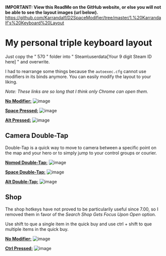 **IMPORTANT: View this ReadMe on the GitHub website, or else you will not be able to see the layout images (url below).**
https://github.com/Karrandalf/D2SpaceModifier/tree/master/1.%20Karrandalf's%20Keyboard%20Layout


# My personal triple keyboard layout

Just copy the " 570 " folder into " Steam\userdata\[Your 9 digit Steam ID here] " and overwrite.

I had to rearrange some things because the `autoexec.cfg` cannot use modifiers in its binds anymore. You can easily modify the layout to your liking.

*Note: These links are so long that I think only Chrome can open them.*

**[No Modifier:](http://www.keyboard-layout-editor.com/##@_backcolor=%23222222&name=D2%20Nomod&author=Karrandalf%3B&@_x:20.25&t=%23FFFFFF&a:5&fa@:1%3B&d:true%3B&=%3Ci%20class%2F='fa%20fa-circle'%3E%3C%2F%2Fi%3E%0ANormal%20LClick%0A%0A%0AMouse1&_d:true%3B&=%3Ci%20class%2F='fa%20fa-circle'%3E%3C%2F%2Fi%3E%0ANormal%20RClick%0A%0A%0AMouse2&_x:0.5&d:true%3B&=%3Ci%20class%2F='fa%20fa-circle'%3E%3C%2F%2Fi%3E%0A%0A%0A%0AMWDn%3B&@_y:-0.5&c=%23E6ABA6&t=%23000000&a:6&f:3%3B&=Cancel%20Select%0A%0A%0A%0AEsc&_x:1&c=%23cccccc&f:3%3B&=Top%20Rune%2F%2F%20Rosh%0A%0A%0A%0AF1&_f:3%3B&=Bottom%20Rune%0A%0A%0A%0AF2&_c=%233659DD&t=%23FFFFFF&f:3%3B&=Courier%20Deliver%20Items%0A%0A%0A%0AF3&_f:3%3B&=Quick%20Buy%0A%0A%0A%0AF4&_x:0.5&c=%23CCCCCC&t=%23000000&f:3%3B&=Camera%20Follow%0A%0A%0A%0AF5&_c=%235E5645&t=%23FFFFFF&a:7&f:3%3B&=Toggle%20HUD%0A%0A%0A%0AF6&_a:6&f:3%3B&=Toggle%20Lock%20Cursor%0A%0A%0A%0AF7&_f:3%3B&=Toggle%20Game%20Menu%0A%0A%0A%0AF8&_x:0.5&f:3%3B&=Pause%20Game%0A%0A%0A%0AF9&_f:3%3B&=Toggle%20Combat%20Log%0A%0A%0A%0AF10&_f:3%3B&=Toggle%20Dev%20Mode%0A%0A%0A%0AF11&_f:3%3B&=Take%20Screen%20Shot%0A%0A%0A%0AF12&_x:1.5&c=%232A2A2A&a:7%3B&=%0A%0A%0A%0APrtScr&_f:2%3B&=%0A%0A%0A%0AS.Lock&=%0A%0A%0A%0APause%3B&@_y:-0.5&x:19.75&c=%23cccccc&a:5&f:3&fa@:1%3B&d:true%3B&=%3Ci%20class%2F='fa%20fa-circle'%3E%3C%2F%2Fi%3E%0ACamera%20Grip%0A%0A%0AMouse3&_a:4&fa@:1&:0&:0&:0&:0&:0&:0&:0&:1%3B&d:true%3B&=%0AQuick%20Item%201%0A%0A%0AMouse4%0A%0A%0A%0A%3Ci%20class%2F='fa%20fa-circle'%3E%3C%2F%2Fi%3E&_d:true%3B&=%0AUnified%20Modifier%0A%0A%0AMouse5%0A%0A%0A%0A%3Ci%20class%2F='fa%20fa-circle'%3E%3C%2F%2Fi%3E&_a:5&d:true%3B&=%3Ci%20class%2F='fa%20fa-circle'%3E%3C%2F%2Fi%3E%0A%0A%0A%0AMWUp%3B&@_c=%233659DD&a:2&f:3%3B&=Select%20Courier%0A%0A%0A%0A~%0A%60&_c=%23E6ABA6&t=%23000000&f:3%3B&=Select%20Hero%0A%0A%0A%0A!%0A1&_f:3%3B&=Control%20Group%201%0A%0A%0A%0A%2F@%0A2&_a:0&f:3%3B&=Control%20Group%202%0A%0A%0A%0A%23%0A3&_a:2&f:3%3B&=Control%20Group%203%0A%0A%0A%0A$%0A4&_f:3%3B&=Control%20Group%204%0A%0A%0A%0A%25%0A5&_f:3%3B&=Control%20Group%205%0A%0A%0A%0A%5E%0A6&_f:3%3B&=Control%20Group%206%0A%0A%0A%0A%2F&%0A7&_f:3%3B&=Control%20Group%207%0A%0A%0A%0A*%0A8&_f:3%3B&=Control%20Group%208%0A%0A%0A%0A(%0A9&_f:3%3B&=Control%20Group%209%0A%0A%0A%0A)%0A0&_c=%235E5645&t=%23FFFFFF&f:2%3B&=Select%20Summon%20Off%0A%0A%0A%0A%2F_%0A-&=Select%20Summon%20On%0A%0A%0A%0A+%0A%2F=&_c=%232A2A2A&a:7&f:3&w:2%3B&=%0A%0A%0A%0ABackspace&_x:1.5%3B&=%0A%0A%0A%0AInsert&=%0A%0A%0A%0AHome&=%0A%0A%0A%0APgUp&_x:0.25%3B&=%0A%0A%0A%0AN.Lock&=%0A%0A%0A%0A%2F%2F&=%0A%0A%0A%0A*&=%0A%0A%0A%0A-%3B&@_c=%23E6ABA6&t=%23000000&a:6&w:1.5%3B&=Cycle%20Next%20Control%20Group%0A%0A%0A%0ATab&_c=%2385CD6B%3B&=Quick%20Ability%201%0A%0A%0A%0AQ&=Quick%20Ability%202%0A%0A%0A%0AW&=Quick%20Ability%203%0A%0A%0A%0AE&=Quick%20Ulti%0A%0A%0A%0AR&=Quick%20Sub%20Ab.%201%0A%0A%0A%0AT&_c=%233659DD&t=%23FFFFFF%3B&=Ability%20Learn%20Mode%0A%0A%0A%0AY&_c=%23F39E34&t=%23000000%3B&=%22Out%20of%20Mana%22%0A%0A%0A%0AU&=%22Relax%22%0A%0A%0A%0AI&=%22Don't%20Give%20Up%22%0A%0A%0A%0AO&_c=%23CCCCCC%3B&=Inspect%20Hero%0A%0A%0A%0AP&_c=%23F1F14A&a:2%3B&=Action%20Item%0A%0A%0A%0A%7B%0A%5D&=Taunt%20Item%0A%0A%0A%0A%7D%0A%5D&_c=%235E5645&t=%23FFFFFF&a:3&w:1.5%3B&=Console%0A%0A%0A%0A%7C%0A%5C&_x:1.5&c=%232A2A2A&a:7%3B&=%0A%0A%0A%0ADelete&=%0A%0A%0A%0AEnd&=%0A%0A%0A%0APgDn&_x:0.25&a:3%3B&=%0A%0A%0A%0A7%0AHome&_c=%23CCCCCC&t=%23000000&a:2%3B&=Camera%20Up%0A%0A%0A%0A8%0A%E2%86%91&_c=%232A2A2A&t=%23FFFFFF&a:3%3B&=%0A%0A%0A%0A9%0APgUp&_a:7&h:2%3B&=%0A%0A%0A%0A+%3B&@_c=%23F39E34&t=%23000000&a:6&w:1.75%3B&=Voice%20Chat%20Push-to-Talk%0A%0A%0A%0ACaps%20Lock&_c=%23F66659%3B&=Attack%0A%0A%0A%0AA&=Stop%0A%0A%0A%0AS&_c=%234BA9FB%3B&=Quick%20Item%202%0A%0A%0A%0AD&=Quick%20Item%203%0A%0A%0A%0AF&_c=%2385CD6B%3B&=Quick%20Sub%20Ab.%202%0A%0A%0A%0AG&_c=%233659DD&t=%23FFFFFF%3B&=Learn%20Stats%0A%0A%0A%0AH&_c=%23F39E34&t=%23000000%3B&=%22All%20Miss%22%0A%0A%0A%0AJ&=%22I'm%20Back%22%0A%0A%0A%0AK&=%22Group%20Up%22%0A%0A%0A%0AL&_c=%235E5645&t=%23FFFFFF&a:2%3B&=Health%20Barsplit%20325%0A%0A%0A%0A%2F:%0A%2F%3B&=Health%20Barsplit%20250%0A%0A%0A%0A%22%0A'&_c=%23F39E34&t=%23000000&a:7&w:2.25%3B&=Say%20Team%0A%0A%0A%0AEnter&_x:4.75&c=%23CCCCCC&a:2%3B&=Camera%20Left%0A%0A%0A%0A4%0A%E2%86%90&_c=%232A2A2A&t=%23FFFFFF&a:7%3B&=%0A%0A%0A%0A5&_c=%23CCCCCC&t=%23000000&a:2%3B&=Camera%20Right%0A%0A%0A%0A6%0A%E2%86%92%3B&@_c=%23701BBA&t=%23FFFFFF&a:4&w:2.25%3B&=Queue%0AModifier%0A%0A%0AShift%0A%0ACommand&_c=%23F66659&t=%23000000&a:6%3B&=Move%2F%2F%20Follow%0A%0A%0A%0AZ&_c=%234BA9FB%3B&=Quick%20Item%204%0A%0A%0A%0AX&=Quick%20Item%205%0A%0A%0A%0AC&=Quick%20Item%206%0A%0A%0A%0AV&_c=%233659DD&t=%23FFFFFF%3B&=Toggle%20Shop%0A%0A%0A%0AB&_c=%23F39E34&t=%23000000%3B&=%22Enemy%20Return%22%0A%0A%0A%0AN&=%22Farm%22%0A%0A%0A%0AM&_a:2%3B&=%22Stack%22%0A%0A%0A%0A%3C%0A,&_c=%235E5645&t=%23FFFFFF%3B&=Health%20Barsplit%20400%0A%0A%0A%0A%3E%0A.&=Health%20Barsplit%20550%0A%0A%0A%0A%3F%0A%2F%2F&_c=%23F39E34&t=%23000000&a:5&w:2.75%3B&=Say%20Team%20to%0AChat%20Modifier%0A%0A%0AShift%0A%0ASay%20Global&_x:2.5&c=%23CCCCCC&a:6%3B&=Camera%20Up%0A%0A%0A%0A%E2%86%91&_x:1.25&c=%232A2A2A&t=%23FFFFFF&a:3%3B&=%0A%0A%0A%0A1%0AEnd&_c=%23CCCCCC&t=%23000000&a:2%3B&=Camera%20Down%0A%0A%0A%0A2%0A%E2%86%93&_c=%232A2A2A&t=%23FFFFFF&a:3%3B&=%0A%0A%0A%0A3%0APgDn&_c=%23F39E34&t=%23000000&h:2%3B&=Say%20Team%0A%0A%0A%0A%0AEnter%3B&@_c=%23701BBA&t=%23FFFFFF&a:6&w:1.25%3B&=Unified%20Command%20Modifier%0A%0A%0A%0ACtrl&_c=%232A2A2A&a:7&w:1.25%3B&=%0A%0A%0A%0AWin&_c=%23701BBA&w:1.25%3B&=Alt%20Modifier%0A%0A%0A%0AAlt&_w:6.25%3B&=Windows%20Modifier%0A%0A%0A%0ASpace&_c=%232A2A2A&w:1.25%3B&=%0A%0A%0A%0AAlt&_w:1.25%3B&=%0A%0A%0A%0AWin&_w:1.25%3B&=%0A%0A%0A%0AMenu&_w:1.25%3B&=%0A%0A%0A%0ACtrl&_x:1.5&c=%23CCCCCC&t=%23000000&a:6%3B&=Camera%20Left%0A%0A%0A%0A%E2%86%90&=Camera%20Down%0A%0A%0A%0A%E2%86%93&=Camera%20Right%0A%0A%0A%0A%E2%86%92&_x:0.25&c=%232A2A2A&t=%23FFFFFF&a:3&w:2%3B&=%0A%0A%0A%0A0%0AIns&=%0A%0A%0A%0A.%0ADel)**
![image](https://cloud.githubusercontent.com/assets/19603023/26522224/176110bc-42c1-11e7-9693-f58e1962f02d.png)

**[Space Pressed:](http://www.keyboard-layout-editor.com/##@_backcolor=%23222222&name=D2%20Space&author=Karrandalf%3B&@_x:20.25&t=%23FFFFFF&a:5&fa@:1%3B&d:true%3B&=%3Ci%20class%2F='fa%20fa-circle'%3E%3C%2F%2Fi%3E%0A%0A%0A%0AMouse1&_d:true%3B&=%3Ci%20class%2F='fa%20fa-circle'%3E%3C%2F%2Fi%3E%0ADirectional%20Move%0A%0A%0AMouse2&_x:0.5&d:true%3B&=%3Ci%20class%2F='fa%20fa-circle'%3E%3C%2F%2Fi%3E%0A%0A%0A%0AMWDn%3B&@_y:-0.5&c=%232A2A2A&a:7%3B&=%0A%0A%0A%0AEsc&_x:1&c=%23F1F14A&t=%23000000&a:6&f:3%3B&=Use%20Glyph%0A%0A%0A%0AF1&_f:3%3B&=Use%20Radar%0A%0A%0A%0AF2&_c=%233659DD&t=%23FFFFFF&f:3%3B&=Courier%20Speed%20Burst%0A%0A%0A%0AF3&_c=%232A2A2A&a:7&f:2%3B&=%0A%0A%0A%0AF4&_x:0.5%3B&=%0A%0A%0A%0AF5&_f:3%3B&=%0A%0A%0A%0AF6&=%0A%0A%0A%0AF7&=%0A%0A%0A%0AF8&_x:0.5%3B&=%0A%0A%0A%0AF9&=%0A%0A%0A%0AF10&=%0A%0A%0A%0AF11&=%0A%0A%0A%0AF12&_x:1.5%3B&=%0A%0A%0A%0APrtScr&_f:2%3B&=%0A%0A%0A%0AS.Lock&=%0A%0A%0A%0APause%3B&@_y:-0.5&x:19.75&c=%23cccccc&a:5&f:3&fa@:1%3B&d:true%3B&=%3Ci%20class%2F='fa%20fa-circle'%3E%3C%2F%2Fi%3E%0A%0A%0A%0AMouse3&_a:4&fa@:1&:0&:0&:0&:0&:0&:0&:0&:1%3B&d:true%3B&=%0ANorm-%20Item%201%0A%0A%0AMouse4%0A%0A%0A%0A%3Ci%20class%2F='fa%20fa-circle'%3E%3C%2F%2Fi%3E&_a:5&d:true%3B&=%3Ci%20class%2F='fa%20fa-circle'%3E%3C%2F%2Fi%3E%0A%0A%0A%0AMouse5&_d:true%3B&=%3Ci%20class%2F='fa%20fa-circle'%3E%3C%2F%2Fi%3E%0A%0A%0A%0AMWUp%3B&@_c=%232A2A2A&a:3%3B&=%0A%0A%0A%0A~%0A%60&_c=%23E6ABA6&t=%23000000&a:2&f:3%3B&=Select%20All%20Units%0A%0A%0A%0A!%0A1&_f:3%3B&=Select%20Other%20Units%0A%0A%0A%0A%2F@%0A2&_c=%23cccccc&f:3%3B&=Top%20Lane%0A%0A%0A%0A%23%0A3&_f:3%3B&=Mid%20Lane%0A%0A%0A%0A$%0A4&_f:3%3B&=Bot%20Lane%0A%0A%0A%0A%25%0A5&_c=%232A2A2A&t=%23FFFFFF&a:3&f:2%3B&=%0A%0A%0A%0A%5E%0A6&=%0A%0A%0A%0A%2F&%0A7&_f:3%3B&=%0A%0A%0A%0A*%0A8&=%0A%0A%0A%0A(%0A9&=%0A%0A%0A%0A)%0A0&=%0A%0A%0A%0A%2F_%0A-&_f:2%3B&=%0A%0A%0A%0A+%0A%2F=&_a:7&f:3&w:2%3B&=%0A%0A%0A%0ABackspace&_x:1.5%3B&=%0A%0A%0A%0AInsert&=%0A%0A%0A%0AHome&=%0A%0A%0A%0APgUp&_x:0.25%3B&=%0A%0A%0A%0AN.Lock&=%0A%0A%0A%0A%2F%2F&=%0A%0A%0A%0A*&=%0A%0A%0A%0A-%3B&@_c=%23E6ABA6&t=%23000000&a:6&w:1.5%3B&=Cycle%20Prev.%20Control%20Groups%0A%0A%0A%0ATab&_c=%2385CD6B%3B&=Normal%20Ability%201%0A%0A%0A%0AQ&=Normal%20Ability%202%0A%0A%0A%0AW&=Normal%20Ability%203%0A%0A%0A%0AE&=Normal%20Ultimate%0A%0A%0A%0AR&=Normal%20Sub%20Ab.%20%201%0A%0A%0A%0AT&_c=%233659DD&t=%23FFFFFF%3B&=Take%20From%20Stash%0A%0A%0A%0AY&_c=%23F39E34&t=%23000000%3B&=%22Care%22%0A%0A%0A%0AU&=%22Back%22%0A%0A%0A%0AI&=%22Push%22%0A%0A%0A%0AO&_c=%232A2A2A&t=%23FFFFFF&a:7%3B&=%0A%0A%0A%0AP&_a:3%3B&=%0A%0A%0A%0A%7B%0A%5B&=%0A%0A%0A%0A%7D%0A%5D&_w:1.5%3B&=%0A%0A%0A%0A%7C%0A%5C&_x:1.5&a:7%3B&=%0A%0A%0A%0ADelete&=%0A%0A%0A%0AEnd&=%0A%0A%0A%0APgDn&_x:0.25&a:3%3B&=%0A%0A%0A%0A7%0AHome&=%0A%0A%0A%0A8%0A%E2%86%91&=%0A%0A%0A%0A9%0APgUp&_a:7&h:2%3B&=%0A%0A%0A%0A+%3B&@_c=%23F39E34&t=%23000000&a:6&w:1.75%3B&=Use%20Chatwheel%0A%0A%0A%0ACaps%20Lock&_c=%23F66659%3B&=Patrol%0A%0A%0A%0AA&=Hold%0A%0A%0A%0AS&_c=%234BA9FB%3B&=Normal%20Item%202%0A%0A%0A%0AD&=Normal%20Item%203%0A%0A%0A%0AF&_c=%2385CD6B%3B&=Normal%20Sub%20Ab.%202%0A%0A%0A%0AG&_c=%235E5645&t=%23FFFFFF%3B&=Show%20Score%20Board%0A%0A%0A%0AH&_c=%23F39E34&t=%23000000%3B&=%22Miss%20Top%22%0A%0A%0A%0AJ&=%22Miss%20Middle%22%0A%0A%0A%0AK&=%22Miss%20Bot%22%0A%0A%0A%0AL&_c=%232A2A2A&t=%23FFFFFF&a:3%3B&=%0A%0A%0A%0A%2F:%0A%2F%3B&=%0A%0A%0A%0A%22%0A'&_a:7&w:2.25%3B&=%0A%0A%0A%0AEnter&_x:4.75&a:3%3B&=%0A%0A%0A%0A4%0A%E2%86%90&_a:7%3B&=%0A%0A%0A%0A5&_a:3%3B&=%0A%0A%0A%0A6%0A%E2%86%92%3B&@_a:7&w:2.25%3B&=%0A%0A%0A%0AShift&_c=%23cccccc&t=%23000000&a:6%3B&=Jump%20Recent%20Ping%0A%0A%0A%0AZ&_c=%234BA9FB%3B&=Normal%20Item%204%0A%0A%0A%0AX&=Normal%20Item%205%0A%0A%0A%0AC&=Normal%20Item%206%0A%0A%0A%0AV&_c=%233659DD&t=%23FFFFFF%3B&=Buy%20Sticky%20(TP)%0A%0A%0A%0AB&_c=%23F39E34&t=%23000000%3B&=%22Help%22%0A%0A%0A%0AN&=%22Wards%22%0A%0A%0A%0AM&_a:2%3B&=%22Well-Played%22%0A%0A%0A%0A%3C%0A,&_c=%232A2A2A&t=%23FFFFFF&a:3%3B&=%0A%0A%0A%0A%3E%0A.&=%0A%0A%0A%0A%3F%0A%2F%2F&_a:7&w:2.75%3B&=%0A%0A%0A%0AShift&_x:2.5%3B&=%0A%0A%0A%0A%E2%86%91&_x:1.25&a:3%3B&=%0A%0A%0A%0A1%0AEnd&=%0A%0A%0A%0A2%0A%E2%86%93&=%0A%0A%0A%0A3%0APgDn&_h:2%3B&=%0A%0A%0A%0A%0AEnter%3B&@_a:7&w:1.25%3B&=%0A%0A%0A%0ACtrl&_w:1.25%3B&=%0A%0A%0A%0AWin&_w:1.25%3B&=%0A%0A%0A%0AAlt&_c=%23701BBA&w:6.25%3B&=Space%20Pressed%0A%0A%0A%0ASpace&_c=%232A2A2A&w:1.25%3B&=%0A%0A%0A%0AAlt&_w:1.25%3B&=%0A%0A%0A%0AWin&_w:1.25%3B&=%0A%0A%0A%0AMenu&_w:1.25%3B&=%0A%0A%0A%0ACtrl&_x:1.5%3B&=%0A%0A%0A%0A%E2%86%90&=%0A%0A%0A%0A%E2%86%93&=%0A%0A%0A%0A%E2%86%92&_x:0.25&a:3&w:2%3B&=%0A%0A%0A%0A0%0AIns&=%0A%0A%0A%0A.%0ADel)**
![image](https://cloud.githubusercontent.com/assets/19603023/26514204/034dc7c2-4236-11e7-9ff2-02db2002a879.png)

**[Alt Pressed:](http://www.keyboard-layout-editor.com/##@_backcolor=%23222222&name=D2%20Alt&author=Karrandalf%3B&@_x:20.25&t=%23FFFFFF&a:5&fa@:1%3B&d:true%3B&=%3Ci%20class%2F='fa%20fa-circle'%3E%3C%2F%2Fi%3E%0A%0A%0A%0AMouse1%0A%0APing&_d:true%3B&=%3Ci%20class%2F='fa%20fa-circle'%3E%3C%2F%2Fi%3E%0ADirectional%20Move%0A%0A%0AMouse2&_x:0.5&d:true%3B&=%3Ci%20class%2F='fa%20fa-circle'%3E%3C%2F%2Fi%3E%0AZoom%20Out%0A%0A%0AMWDn%3B&@_y:-0.5&c=%232A2A2A&a:7%3B&=%0A%0A%0A%0AEsc&_x:1&c=%23cccccc&t=%23000000&a:6&f:2%3B&=Radiant%20Fountain%0A%0A%0A%0AF1&=Dire%20Fountain%0A%0A%0A%0AF2&_c=%232A2A2A&t=%23FFFFFF&a:7&f:3%3B&=%0A%0A%0A%0AF3&_f:2%3B&=%0A%0A%0A%0AF4&_x:0.5%3B&=%0A%0A%0A%0AF5&_f:3%3B&=%0A%0A%0A%0AF6&=%0A%0A%0A%0AF7&=%0A%0A%0A%0AF8&_x:0.5%3B&=%0A%0A%0A%0AF9&=%0A%0A%0A%0AF10&=%0A%0A%0A%0AF11&=%0A%0A%0A%0AF12&_x:1.5%3B&=%0A%0A%0A%0APrtScr&_f:2%3B&=%0A%0A%0A%0AS.Lock&=%0A%0A%0A%0APause%3B&@_y:-0.5&x:19.75&c=%23cccccc&a:5&f:3&fa@:1%3B&d:true%3B&=%3Ci%20class%2F='fa%20fa-circle'%3E%3C%2F%2Fi%3E%0A%0A%0A%0AMouse3&_a:4&fa@:1&:0&:0&:0&:0&:0&:0&:0&:1%3B&d:true%3B&=%0ASelf%20Item%201%0A%0A%0AMouse4%0A%0A%0A%0A%3Ci%20class%2F='fa%20fa-circle'%3E%3C%2F%2Fi%3E&_a:5&d:true%3B&=%3Ci%20class%2F='fa%20fa-circle'%3E%3C%2F%2Fi%3E%0A%0A%0A%0AMouse5&_d:true%3B&=%3Ci%20class%2F='fa%20fa-circle'%3E%3C%2F%2Fi%3E%0AZoom%20In%0A%0A%0AMWUp%3B&@_c=%232A2A2A&a:3%3B&=%0A%0A%0A%0A~%0A%60&_c=%23cccccc&t=%23000000&a:2&f:3%3B&=Radiant%20Secret%20Shop%0A%0A%0A%0A!%0A1&_f:3%3B&=Radiant%20Jungle%20Shrine%0A%0A%0A%0A%2F@%0A2&_f:3%3B&=Dire%20Secret%20Shop%0A%0A%0A%0A%23%0A3&_f:3%3B&=Dire%20Jungle%20Shrine%0A%0A%0A%0A$%0A4&_c=%232A2A2A&t=%23FFFFFF&a:3%3B&=%0A%0A%0A%0A%25%0A5&=%0A%0A%0A%0A%5E%0A6&=%0A%0A%0A%0A%2F&%0A7&=%0A%0A%0A%0A*%0A8&=%0A%0A%0A%0A(%0A9&=%0A%0A%0A%0A)%0A0&=%0A%0A%0A%0A%2F_%0A-&_f:2%3B&=%0A%0A%0A%0A+%0A%2F=&_a:7&f:3&w:2%3B&=%0A%0A%0A%0ABackspace&_x:1.5%3B&=%0A%0A%0A%0AInsert&=%0A%0A%0A%0AHome&=%0A%0A%0A%0APgUp&_x:0.25%3B&=%0A%0A%0A%0AN.Lock&=%0A%0A%0A%0A%2F%2F&=%0A%0A%0A%0A*&=%0A%0A%0A%0A-%3B&@_w:1.5%3B&=%0A%0A%0A%0ATab&_c=%2385CD6B&t=%23000000&a:6%3B&=Self-Cast%20Ab.%20%201%0A%0A%0A%0AQ&=Self-Cast%20Ab.%20%202%0A%0A%0A%0AW&=Self-Cast%20Ab.%20%203%0A%0A%0A%0AE&=Self-Cast%20Ultimate%0A%0A%0A%0AR&=Self-Sub%20Ab.%201%0A%0A%0A%0AT&_c=%232A2A2A&t=%23FFFFFF&a:7%3B&=%0A%0A%0A%0AY&=%0A%0A%0A%0AU&=%0A%0A%0A%0AI&=%0A%0A%0A%0AO&=%0A%0A%0A%0AP&_a:3%3B&=%0A%0A%0A%0A%7B%0A%5B&=%0A%0A%0A%0A%7D%0A%5D&_w:1.5%3B&=%0A%0A%0A%0A%7C%0A%5C&_x:1.5&a:7%3B&=%0A%0A%0A%0ADelete&=%0A%0A%0A%0AEnd&=%0A%0A%0A%0APgDn&_x:0.25&a:3%3B&=%0A%0A%0A%0A7%0AHome&=%0A%0A%0A%0A8%0A%E2%86%91&=%0A%0A%0A%0A9%0APgUp&_a:7&h:2%3B&=%0A%0A%0A%0A+%3B&@_w:1.75%3B&=%0A%0A%0A%0ACaps%20Lock&_c=%2385CD6B&t=%23000000&a:6%3B&=Toggle%20Orb%20Effects%0A%0A%0A%0AA&_c=%235E5645&t=%23FFFFFF%3B&=Toggle%20Auto-Attack%0A%0A%0A%0AS&_c=%234BA9FB&t=%23000000%3B&=Self-Cast%20Item%202%0A%0A%0A%0AD&=Self-Cast%20Item%203%0A%0A%0A%0AF&_c=%2385CD6B%3B&=Self-Sub%20Ab.%202%0A%0A%0A%0AG&_c=%232A2A2A&t=%23FFFFFF&a:7%3B&=%0A%0A%0A%0AH&=%0A%0A%0A%0AJ&=%0A%0A%0A%0AK&=%0A%0A%0A%0AL&_a:3%3B&=%0A%0A%0A%0A%2F:%0A%2F%3B&=%0A%0A%0A%0A%22%0A'&_a:7&w:2.25%3B&=%0A%0A%0A%0AEnter&_x:4.75&a:3%3B&=%0A%0A%0A%0A4%0A%E2%86%90&_a:7%3B&=%0A%0A%0A%0A5&_a:3%3B&=%0A%0A%0A%0A6%0A%E2%86%92%3B&@_a:7&w:2.25%3B&=%0A%0A%0A%0AShift&=%0A%0A%0A%0AZ&_c=%234BA9FB&t=%23000000&a:6%3B&=Self-Cast%20Item%204%0A%0A%0A%0AX&=Self-Cast%20Item%205%0A%0A%0A%0AC&=Self-Cast%20Item%206%0A%0A%0A%0AV&_c=%232A2A2A&t=%23FFFFFF&a:7%3B&=%0A%0A%0A%0AB&=%0A%0A%0A%0AN&=%0A%0A%0A%0AM&_a:3%3B&=%0A%0A%0A%0A%3C%0A,&=%0A%0A%0A%0A%3E%0A.&=%0A%0A%0A%0A%3F%0A%2F%2F&_a:7&w:2.75%3B&=%0A%0A%0A%0AShift&_x:2.5%3B&=%0A%0A%0A%0A%E2%86%91&_x:1.25&a:3%3B&=%0A%0A%0A%0A1%0AEnd&=%0A%0A%0A%0A2%0A%E2%86%93&=%0A%0A%0A%0A3%0APgDn&_h:2%3B&=%0A%0A%0A%0A%0AEnter%3B&@_a:7&w:1.25%3B&=%0A%0A%0A%0ACtrl&_w:1.25%3B&=%0A%0A%0A%0AWin&_c=%23701BBA&w:1.25%3B&=LAlt%20Pressed%0A%0A%0A%0AAlt&_c=%232A2A2A&w:6.25%3B&=%0A%0A%0A%0ASpace&_w:1.25%3B&=%0A%0A%0A%0AAlt&_w:1.25%3B&=%0A%0A%0A%0AWin&_w:1.25%3B&=%0A%0A%0A%0AMenu&_w:1.25%3B&=%0A%0A%0A%0ACtrl&_x:1.5%3B&=%0A%0A%0A%0A%E2%86%90&=%0A%0A%0A%0A%E2%86%93&=%0A%0A%0A%0A%E2%86%92&_x:0.25&a:3&w:2%3B&=%0A%0A%0A%0A0%0AIns&=%0A%0A%0A%0A.%0ADel)**
![image](https://cloud.githubusercontent.com/assets/19603023/26523768/f1e0dd86-42e3-11e7-82a2-cf698e54ddaf.png)

## Camera Double-Tap

Double-Tap is a quick way to move to camera between a specific point on the map and your hero or to simply jump to your control groups or courier.

**[Nomod Double-Tap:](http://www.keyboard-layout-editor.com/##@_backcolor=%23222222&name=D2%20Nomod%20Double-Tap&author=Karrandalf%3B&@_x:20.25&t=%23FFFFFF&a:5&fa@:1%3B&d:true%3B&=%3Ci%20class%2F='fa%20fa-circle'%3E%3C%2F%2Fi%3E%0A%0A%0A%0AMouse1&_d:true%3B&=%3Ci%20class%2F='fa%20fa-circle'%3E%3C%2F%2Fi%3E%0A%0A%0A%0AMouse2&_x:0.5&d:true%3B&=%3Ci%20class%2F='fa%20fa-circle'%3E%3C%2F%2Fi%3E%0A%0A%0A%0AMWDn%3B&@_y:-0.5&c=%232A2A2A&a:7%3B&=%0A%0A%0A%0AEsc&_x:1&c=%23cccccc&t=%23000000&a:6&f:3%3B&=Jump%20to%20Hero%0A%0A%0A%0AF1&_f:3%3B&=Jump%20to%20Hero%0A%0A%0A%0AF2&_c=%232A2A2A&t=%23FFFFFF&a:7%3B&=%0A%0A%0A%0AF3&=%0A%0A%0A%0AF4&_x:0.5&t=%23000000%3B&=%0A%0A%0A%0AF5&_t=%23FFFFFF%3B&=%0A%0A%0A%0AF6&=%0A%0A%0A%0AF7&=%0A%0A%0A%0AF8&_x:0.5%3B&=%0A%0A%0A%0AF9&=%0A%0A%0A%0AF10&=%0A%0A%0A%0AF11&=%0A%0A%0A%0AF12&_x:1.5%3B&=%0A%0A%0A%0APrtScr&_f:2%3B&=%0A%0A%0A%0AS.Lock&=%0A%0A%0A%0APause%3B&@_y:-0.5&x:19.75&c=%23cccccc&a:5&f:3&fa@:1%3B&d:true%3B&=%3Ci%20class%2F='fa%20fa-circle'%3E%3C%2F%2Fi%3E%0A%0A%0A%0AMouse3&_d:true%3B&=%3Ci%20class%2F='fa%20fa-circle'%3E%3C%2F%2Fi%3E%0A%0A%0A%0AMouse4&_d:true%3B&=%3Ci%20class%2F='fa%20fa-circle'%3E%3C%2F%2Fi%3E%0A%0A%0A%0AMouse5&_d:true%3B&=%3Ci%20class%2F='fa%20fa-circle'%3E%3C%2F%2Fi%3E%0A%0A%0A%0AMWUp%3B&@_t=%23000000&a:2&f:3%3B&=Jump%20to%20Courier%0A%0A%0A%0A~%0A%60&_f:3%3B&=Jump%20to%20Hero%0A%0A%0A%0A!%0A1&_f:3%3B&=Jump%20Group%201%0A%0A%0A%0A%2F@%0A2&_f:3%3B&=Jump%20Group%202%0A%0A%0A%0A%23%0A3&_f:3%3B&=Jump%20Group%203%0A%0A%0A%0A$%0A4&_f:3%3B&=Jump%20Group%204%0A%0A%0A%0A%25%0A5&_f:3%3B&=Jump%20Group%205%0A%0A%0A%0A%5E%0A6&_f:3%3B&=Jump%20Group%206%0A%0A%0A%0A%2F&%0A7&_f:3%3B&=Jump%20Group%207%0A%0A%0A%0A*%0A8&_f:3%3B&=Jump%20Group%208%0A%0A%0A%0A(%0A9&_f:3%3B&=Jump%20Group%209%0A%0A%0A%0A)%0A0&_c=%232A2A2A&t=%23FFFFFF&a:3%3B&=%0A%0A%0A%0A%2F_%0A-&_f:2%3B&=%0A%0A%0A%0A+%0A%2F=&_a:7&f:3&w:2%3B&=%0A%0A%0A%0ABackspace&_x:1.5%3B&=%0A%0A%0A%0AInsert&=%0A%0A%0A%0AHome&=%0A%0A%0A%0APgUp&_x:0.25%3B&=%0A%0A%0A%0AN.Lock&=%0A%0A%0A%0A%2F%2F&=%0A%0A%0A%0A*&=%0A%0A%0A%0A-%3B&@_w:1.5%3B&=%0A%0A%0A%0ATab&=%0A%0A%0A%0AQ&=%0A%0A%0A%0AW&=%0A%0A%0A%0AE&=%0A%0A%0A%0AR&=%0A%0A%0A%0AT&=%0A%0A%0A%0AY&=%0A%0A%0A%0AU&=%0A%0A%0A%0AI&=%0A%0A%0A%0AO&=%0A%0A%0A%0AP&_a:3%3B&=%0A%0A%0A%0A%7B%0A%5B&=%0A%0A%0A%0A%7D%0A%5D&_w:1.5%3B&=%0A%0A%0A%0A%7C%0A%5C&_x:1.5&a:7%3B&=%0A%0A%0A%0ADelete&=%0A%0A%0A%0AEnd&=%0A%0A%0A%0APgDn&_x:0.25&a:3%3B&=%0A%0A%0A%0A7%0AHome&=%0A%0A%0A%0A8%0A%E2%86%91&=%0A%0A%0A%0A9%0APgUp&_a:7&h:2%3B&=%0A%0A%0A%0A+%3B&@_w:1.75%3B&=%0A%0A%0A%0ACaps%20Lock&=%0A%0A%0A%0AA&=%0A%0A%0A%0AS&=%0A%0A%0A%0AD&=%0A%0A%0A%0AF&=%0A%0A%0A%0AG&=%0A%0A%0A%0AH&=%0A%0A%0A%0AJ&=%0A%0A%0A%0AK&=%0A%0A%0A%0AL&_a:3%3B&=%0A%0A%0A%0A%2F:%0A%2F%3B&=%0A%0A%0A%0A%22%0A'&_a:7&w:2.25%3B&=%0A%0A%0A%0AEnter&_x:4.75&a:3%3B&=%0A%0A%0A%0A4%0A%E2%86%90&_a:7%3B&=%0A%0A%0A%0A5&_a:3%3B&=%0A%0A%0A%0A6%0A%E2%86%92%3B&@_a:7&w:2.25%3B&=%0A%0A%0A%0AShift&=%0A%0A%0A%0AZ&=%0A%0A%0A%0AX&=%0A%0A%0A%0AC&=%0A%0A%0A%0AV&=%0A%0A%0A%0AB&=%0A%0A%0A%0AN&=%0A%0A%0A%0AM&_a:3%3B&=%0A%0A%0A%0A%3C%0A,&=%0A%0A%0A%0A%3E%0A.&=%0A%0A%0A%0A%3F%0A%2F%2F&_a:7&w:2.75%3B&=%0A%0A%0A%0AShift&_x:2.5%3B&=%0A%0A%0A%0A%E2%86%91&_x:1.25&a:3%3B&=%0A%0A%0A%0A1%0AEnd&=%0A%0A%0A%0A2%0A%E2%86%93&=%0A%0A%0A%0A3%0APgDn&_h:2%3B&=%0A%0A%0A%0A%0AEnter%3B&@_a:7&w:1.25%3B&=%0A%0A%0A%0ACtrl&_w:1.25%3B&=%0A%0A%0A%0AWin&_w:1.25%3B&=%0A%0A%0A%0AAlt&_w:6.25%3B&=%0A%0A%0A%0ASpace&_w:1.25%3B&=%0A%0A%0A%0AAlt&_w:1.25%3B&=%0A%0A%0A%0AWin&_w:1.25%3B&=%0A%0A%0A%0AMenu&_w:1.25%3B&=%0A%0A%0A%0ACtrl&_x:1.5%3B&=%0A%0A%0A%0A%E2%86%90&=%0A%0A%0A%0A%E2%86%93&=%0A%0A%0A%0A%E2%86%92&_x:0.25&a:3&w:2%3B&=%0A%0A%0A%0A0%0AIns&=%0A%0A%0A%0A.%0ADel)**
![image](https://cloud.githubusercontent.com/assets/19603023/26515139/5b0eba5a-423d-11e7-8dd5-95a1638229df.png)

**[Space Double-Tap:](http://www.keyboard-layout-editor.com/##@_backcolor=%23222222&name=D2%20Space%20Double-Tap&author=Karrandalf%3B&@_x:20.25&t=%23FFFFFF&a:5&fa@:1%3B&d:true%3B&=%3Ci%20class%2F='fa%20fa-circle'%3E%3C%2F%2Fi%3E%0A%0A%0A%0AMouse1&_d:true%3B&=%3Ci%20class%2F='fa%20fa-circle'%3E%3C%2F%2Fi%3E%0A%0A%0A%0AMouse2&_x:0.5&d:true%3B&=%3Ci%20class%2F='fa%20fa-circle'%3E%3C%2F%2Fi%3E%0A%0A%0A%0AMWDn%3B&@_y:-0.5&c=%232A2A2A&a:7%3B&=%0A%0A%0A%0AEsc&_x:1%3B&=%0A%0A%0A%0AF1&=%0A%0A%0A%0AF2&=%0A%0A%0A%0AF3&=%0A%0A%0A%0AF4&_x:0.5%3B&=%0A%0A%0A%0AF5&=%0A%0A%0A%0AF6&=%0A%0A%0A%0AF7&=%0A%0A%0A%0AF8&_x:0.5%3B&=%0A%0A%0A%0AF9&=%0A%0A%0A%0AF10&=%0A%0A%0A%0AF11&=%0A%0A%0A%0AF12&_x:1.5%3B&=%0A%0A%0A%0APrtScr&_f:2%3B&=%0A%0A%0A%0AS.Lock&=%0A%0A%0A%0APause%3B&@_y:-0.5&x:19.75&c=%23cccccc&a:5&f:3&fa@:1%3B&d:true%3B&=%3Ci%20class%2F='fa%20fa-circle'%3E%3C%2F%2Fi%3E%0A%0A%0A%0AMouse3&_d:true%3B&=%3Ci%20class%2F='fa%20fa-circle'%3E%3C%2F%2Fi%3E%0A%0A%0A%0AMouse4&_d:true%3B&=%3Ci%20class%2F='fa%20fa-circle'%3E%3C%2F%2Fi%3E%0A%0A%0A%0AMouse5&_d:true%3B&=%3Ci%20class%2F='fa%20fa-circle'%3E%3C%2F%2Fi%3E%0A%0A%0A%0AMWUp%3B&@_c=%232A2A2A&a:3%3B&=%0A%0A%0A%0A~%0A%60&_c=%23cccccc&t=%23000000&a:2&f:3%3B&=Jump%20to%20Hero%0A%0A%0A%0A!%0A1&_f:3%3B&=Jump%20to%20Others%0A%0A%0A%0A%2F@%0A2&_f:3%3B&=Jump%20to%20Hero%0A%0A%0A%0A%23%0A3&_f:3%3B&=Jump%20to%20Hero%0A%0A%0A%0A$%0A4&_f:3%3B&=Jump%20to%20Hero%0A%0A%0A%0A%25%0A5&_c=%232A2A2A&t=%23FFFFFF&a:3%3B&=%0A%0A%0A%0A%5E%0A6&=%0A%0A%0A%0A%2F&%0A7&=%0A%0A%0A%0A*%0A8&=%0A%0A%0A%0A(%0A9&=%0A%0A%0A%0A)%0A0&=%0A%0A%0A%0A%2F_%0A-&_f:2%3B&=%0A%0A%0A%0A+%0A%2F=&_a:7&f:3&w:2%3B&=%0A%0A%0A%0ABackspace&_x:1.5%3B&=%0A%0A%0A%0AInsert&=%0A%0A%0A%0AHome&=%0A%0A%0A%0APgUp&_x:0.25%3B&=%0A%0A%0A%0AN.Lock&=%0A%0A%0A%0A%2F%2F&=%0A%0A%0A%0A*&=%0A%0A%0A%0A-%3B&@_w:1.5%3B&=%0A%0A%0A%0ATab&_f:2%3B&=%0A%0A%0A%0AQ&=%0A%0A%0A%0AW&=%0A%0A%0A%0AE&=%0A%0A%0A%0AR&_f:3%3B&=%0A%0A%0A%0AT&=%0A%0A%0A%0AY&=%0A%0A%0A%0AU&=%0A%0A%0A%0AI&=%0A%0A%0A%0AO&=%0A%0A%0A%0AP&_a:3%3B&=%0A%0A%0A%0A%7B%0A%5B&=%0A%0A%0A%0A%7D%0A%5D&_w:1.5%3B&=%0A%0A%0A%0A%7C%0A%5C&_x:1.5&a:7%3B&=%0A%0A%0A%0ADelete&=%0A%0A%0A%0AEnd&=%0A%0A%0A%0APgDn&_x:0.25&a:3%3B&=%0A%0A%0A%0A7%0AHome&=%0A%0A%0A%0A8%0A%E2%86%91&=%0A%0A%0A%0A9%0APgUp&_a:7&h:2%3B&=%0A%0A%0A%0A+%3B&@_w:1.75%3B&=%0A%0A%0A%0ACaps%20Lock&=%0A%0A%0A%0AA&=%0A%0A%0A%0AS&=%0A%0A%0A%0AD&=%0A%0A%0A%0AF&=%0A%0A%0A%0AG&=%0A%0A%0A%0AH&=%0A%0A%0A%0AJ&=%0A%0A%0A%0AK&=%0A%0A%0A%0AL&_a:3%3B&=%0A%0A%0A%0A%2F:%0A%2F%3B&=%0A%0A%0A%0A%22%0A'&_a:7&w:2.25%3B&=%0A%0A%0A%0AEnter&_x:4.75&a:3%3B&=%0A%0A%0A%0A4%0A%E2%86%90&_a:7%3B&=%0A%0A%0A%0A5&_a:3%3B&=%0A%0A%0A%0A6%0A%E2%86%92%3B&@_a:7&w:2.25%3B&=%0A%0A%0A%0AShift&=%0A%0A%0A%0AZ&=%0A%0A%0A%0AX&=%0A%0A%0A%0AC&=%0A%0A%0A%0AV&=%0A%0A%0A%0AB&=%0A%0A%0A%0AN&=%0A%0A%0A%0AM&_a:3%3B&=%0A%0A%0A%0A%3C%0A,&=%0A%0A%0A%0A%3E%0A.&=%0A%0A%0A%0A%3F%0A%2F%2F&_a:7&w:2.75%3B&=%0A%0A%0A%0AShift&_x:2.5%3B&=%0A%0A%0A%0A%E2%86%91&_x:1.25&a:3%3B&=%0A%0A%0A%0A1%0AEnd&=%0A%0A%0A%0A2%0A%E2%86%93&=%0A%0A%0A%0A3%0APgDn&_h:2%3B&=%0A%0A%0A%0A%0AEnter%3B&@_a:7&w:1.25%3B&=%0A%0A%0A%0ACtrl&_w:1.25%3B&=%0A%0A%0A%0AWin&_w:1.25%3B&=%0A%0A%0A%0AAlt&_c=%23701BBA&w:6.25%3B&=Space%20Pressed%0A%0A%0A%0ASpace&_c=%232A2A2A&w:1.25%3B&=%0A%0A%0A%0AAlt&_w:1.25%3B&=%0A%0A%0A%0AWin&_w:1.25%3B&=%0A%0A%0A%0AMenu&_w:1.25%3B&=%0A%0A%0A%0ACtrl&_x:1.5%3B&=%0A%0A%0A%0A%E2%86%90&=%0A%0A%0A%0A%E2%86%93&=%0A%0A%0A%0A%E2%86%92&_x:0.25&a:3&w:2%3B&=%0A%0A%0A%0A0%0AIns&=%0A%0A%0A%0A.%0ADel)**
![image](https://cloud.githubusercontent.com/assets/19603023/26515156/90310b5c-423d-11e7-9d68-750f4f2a6c13.png)

**[Alt Double-Tap:](http://www.keyboard-layout-editor.com/##@_backcolor=%23222222&name=D2%20Alt%20Double-Tap&author=Karrandalf%3B&@_x:20.25&t=%23FFFFFF&a:5&fa@:1%3B&d:true%3B&=%3Ci%20class%2F='fa%20fa-circle'%3E%3C%2F%2Fi%3E%0A%0A%0A%0AMouse1&_d:true%3B&=%3Ci%20class%2F='fa%20fa-circle'%3E%3C%2F%2Fi%3E%0A%0A%0A%0AMouse2&_x:0.5&d:true%3B&=%3Ci%20class%2F='fa%20fa-circle'%3E%3C%2F%2Fi%3E%0A%0A%0A%0AMWDn%3B&@_y:-0.5&c=%232A2A2A&a:7%3B&=%0A%0A%0A%0AEsc&_x:1&c=%23cccccc&t=%23000000&a:6&f:3%3B&=Jump%20to%20Hero%0A%0A%0A%0AF1&_f:3%3B&=Jump%20to%20Hero%0A%0A%0A%0AF2&_c=%232A2A2A&t=%23FFFFFF&a:7%3B&=%0A%0A%0A%0AF3&=%0A%0A%0A%0AF4&_x:0.5%3B&=%0A%0A%0A%0AF5&=%0A%0A%0A%0AF6&=%0A%0A%0A%0AF7&=%0A%0A%0A%0AF8&_x:0.5%3B&=%0A%0A%0A%0AF9&=%0A%0A%0A%0AF10&=%0A%0A%0A%0AF11&=%0A%0A%0A%0AF12&_x:1.5%3B&=%0A%0A%0A%0APrtScr&_f:2%3B&=%0A%0A%0A%0AS.Lock&=%0A%0A%0A%0APause%3B&@_y:-0.5&x:19.75&c=%23cccccc&a:5&f:3&fa@:1%3B&d:true%3B&=%3Ci%20class%2F='fa%20fa-circle'%3E%3C%2F%2Fi%3E%0A%0A%0A%0AMouse3&_d:true%3B&=%3Ci%20class%2F='fa%20fa-circle'%3E%3C%2F%2Fi%3E%0A%0A%0A%0AMouse4&_d:true%3B&=%3Ci%20class%2F='fa%20fa-circle'%3E%3C%2F%2Fi%3E%0A%0A%0A%0AMouse5&_d:true%3B&=%3Ci%20class%2F='fa%20fa-circle'%3E%3C%2F%2Fi%3E%0A%0A%0A%0AMWUp%3B&@_c=%232A2A2A&a:3%3B&=%0A%0A%0A%0A~%0A%60&_c=%23cccccc&t=%23000000&a:2&f:3%3B&=Jump%20to%20Hero%0A%0A%0A%0A!%0A1&_f:3%3B&=Jump%20to%20Hero%0A%0A%0A%0A%2F@%0A2&_f:3%3B&=Jump%20to%20Hero%0A%0A%0A%0A%23%0A3&_f:3%3B&=Jump%20to%20Hero%0A%0A%0A%0A$%0A4&_c=%232A2A2A&t=%23FFFFFF&a:3%3B&=%0A%0A%0A%0A%25%0A5&=%0A%0A%0A%0A%5E%0A6&=%0A%0A%0A%0A%2F&%0A7&=%0A%0A%0A%0A*%0A8&=%0A%0A%0A%0A(%0A9&=%0A%0A%0A%0A)%0A0&=%0A%0A%0A%0A%2F_%0A-&_f:2%3B&=%0A%0A%0A%0A+%0A%2F=&_a:7&f:3&w:2%3B&=%0A%0A%0A%0ABackspace&_x:1.5%3B&=%0A%0A%0A%0AInsert&=%0A%0A%0A%0AHome&=%0A%0A%0A%0APgUp&_x:0.25%3B&=%0A%0A%0A%0AN.Lock&=%0A%0A%0A%0A%2F%2F&=%0A%0A%0A%0A*&=%0A%0A%0A%0A-%3B&@_w:1.5%3B&=%0A%0A%0A%0ATab&=%0A%0A%0A%0AQ&=%0A%0A%0A%0AW&=%0A%0A%0A%0AE&=%0A%0A%0A%0AR&=%0A%0A%0A%0AT&=%0A%0A%0A%0AY&=%0A%0A%0A%0AU&=%0A%0A%0A%0AI&=%0A%0A%0A%0AO&=%0A%0A%0A%0AP&_a:3%3B&=%0A%0A%0A%0A%7B%0A%5B&=%0A%0A%0A%0A%7D%0A%5D&_w:1.5%3B&=%0A%0A%0A%0A%7C%0A%5C&_x:1.5&a:7%3B&=%0A%0A%0A%0ADelete&=%0A%0A%0A%0AEnd&=%0A%0A%0A%0APgDn&_x:0.25&a:3%3B&=%0A%0A%0A%0A7%0AHome&=%0A%0A%0A%0A8%0A%E2%86%91&=%0A%0A%0A%0A9%0APgUp&_a:7&h:2%3B&=%0A%0A%0A%0A+%3B&@_w:1.75%3B&=%0A%0A%0A%0ACaps%20Lock&=%0A%0A%0A%0AA&=%0A%0A%0A%0AS&=%0A%0A%0A%0AD&=%0A%0A%0A%0AF&=%0A%0A%0A%0AG&=%0A%0A%0A%0AH&=%0A%0A%0A%0AJ&=%0A%0A%0A%0AK&=%0A%0A%0A%0AL&_a:3%3B&=%0A%0A%0A%0A%2F:%0A%2F%3B&=%0A%0A%0A%0A%22%0A'&_a:7&w:2.25%3B&=%0A%0A%0A%0AEnter&_x:4.75&a:3%3B&=%0A%0A%0A%0A4%0A%E2%86%90&_a:7%3B&=%0A%0A%0A%0A5&_a:3%3B&=%0A%0A%0A%0A6%0A%E2%86%92%3B&@_a:7&w:2.25%3B&=%0A%0A%0A%0AShift&=%0A%0A%0A%0AZ&=%0A%0A%0A%0AX&=%0A%0A%0A%0AC&=%0A%0A%0A%0AV&=%0A%0A%0A%0AB&=%0A%0A%0A%0AN&=%0A%0A%0A%0AM&_a:3%3B&=%0A%0A%0A%0A%3C%0A,&=%0A%0A%0A%0A%3E%0A.&=%0A%0A%0A%0A%3F%0A%2F%2F&_a:7&w:2.75%3B&=%0A%0A%0A%0AShift&_x:2.5%3B&=%0A%0A%0A%0A%E2%86%91&_x:1.25&a:3%3B&=%0A%0A%0A%0A1%0AEnd&=%0A%0A%0A%0A2%0A%E2%86%93&=%0A%0A%0A%0A3%0APgDn&_h:2%3B&=%0A%0A%0A%0A%0AEnter%3B&@_a:7&w:1.25%3B&=%0A%0A%0A%0ACtrl&_w:1.25%3B&=%0A%0A%0A%0AWin&_c=%23701BBA&w:1.25%3B&=LAlt%20Pressed%0A%0A%0A%0AAlt&_c=%232A2A2A&w:6.25%3B&=%0A%0A%0A%0ASpace&_w:1.25%3B&=%0A%0A%0A%0AAlt&_w:1.25%3B&=%0A%0A%0A%0AWin&_w:1.25%3B&=%0A%0A%0A%0AMenu&_w:1.25%3B&=%0A%0A%0A%0ACtrl&_x:1.5%3B&=%0A%0A%0A%0A%E2%86%90&=%0A%0A%0A%0A%E2%86%93&=%0A%0A%0A%0A%E2%86%92&_x:0.25&a:3&w:2%3B&=%0A%0A%0A%0A0%0AIns&=%0A%0A%0A%0A.%0ADel)**
![image](https://cloud.githubusercontent.com/assets/19603023/26525165/6232e568-4314-11e7-9d13-76aa4acdb411.png)

## Shop

The shop hotkeys have not proved to be particularily useful since 7.00, so I removed them in favor of the *Search Shop Gets Focus Upon Open* option. 

Use shift to que a single item in the quick buy and use ctrl + shift to que multiple items in the quick buy.

**[No Modifier:](http://www.keyboard-layout-editor.com/##@_backcolor=%23222222&name=D2%20Shop%20Nomod&author=Karrandalf%3B&@_x:20.25&t=%23FFFFFF&a:5&fa@:1%3B&d:true%3B&=%3Ci%20class%2F='fa%20fa-circle'%3E%3C%2F%2Fi%3E%0A%0A%0A%0AMouse1&_d:true%3B&=%3Ci%20class%2F='fa%20fa-circle'%3E%3C%2F%2Fi%3E%0A%0A%0A%0AMouse2&_x:0.5&d:true%3B&=%3Ci%20class%2F='fa%20fa-circle'%3E%3C%2F%2Fi%3E%0A%0A%0A%0AMWDn%3B&@_y:-0.5&c=%232A2A2A&a:7%3B&=%0A%0A%0A%0AEsc&_x:1%3B&=%0A%0A%0A%0AF1&=%0A%0A%0A%0AF2&=%0A%0A%0A%0AF3&=%0A%0A%0A%0AF4&_x:0.5%3B&=%0A%0A%0A%0AF5&=%0A%0A%0A%0AF6&=%0A%0A%0A%0AF7&=%0A%0A%0A%0AF8&_x:0.5%3B&=%0A%0A%0A%0AF9&=%0A%0A%0A%0AF10&=%0A%0A%0A%0AF11&=%0A%0A%0A%0AF12&_x:1.5%3B&=%0A%0A%0A%0APrtScr&_f:2%3B&=%0A%0A%0A%0AS.Lock&=%0A%0A%0A%0APause%3B&@_y:-0.5&x:19.75&c=%23cccccc&a:5&f:3&fa@:1%3B&d:true%3B&=%3Ci%20class%2F='fa%20fa-circle'%3E%3C%2F%2Fi%3E%0A%0A%0A%0AMouse3&_d:true%3B&=%3Ci%20class%2F='fa%20fa-circle'%3E%3C%2F%2Fi%3E%0A%0A%0A%0AMouse4&_d:true%3B&=%3Ci%20class%2F='fa%20fa-circle'%3E%3C%2F%2Fi%3E%0A%0A%0A%0AMouse5&_d:true%3B&=%3Ci%20class%2F='fa%20fa-circle'%3E%3C%2F%2Fi%3E%0A%0A%0A%0AMWUp%3B&@_c=%232A2A2A&a:3%3B&=%0A%0A%0A%0A~%0A%60&=%0A%0A%0A%0A!%0A1&=%0A%0A%0A%0A%2F@%0A2&=%0A%0A%0A%0A%23%0A3&=%0A%0A%0A%0A$%0A4&=%0A%0A%0A%0A%25%0A5&=%0A%0A%0A%0A%5E%0A6&=%0A%0A%0A%0A%2F&%0A7&=%0A%0A%0A%0A*%0A8&=%0A%0A%0A%0A(%0A9&=%0A%0A%0A%0A)%0A0&=%0A%0A%0A%0A%2F_%0A-&_f:2%3B&=%0A%0A%0A%0A+%0A%2F=&_a:7&f:3&w:2%3B&=%0A%0A%0A%0ABackspace&_x:1.5%3B&=%0A%0A%0A%0AInsert&=%0A%0A%0A%0AHome&=%0A%0A%0A%0APgUp&_x:0.25%3B&=%0A%0A%0A%0AN.Lock&=%0A%0A%0A%0A%2F%2F&=%0A%0A%0A%0A*&=%0A%0A%0A%0A-%3B&@_w:1.5%3B&=%0A%0A%0A%0ATab&_f:2%3B&=%0A%0A%0A%0AQ&=%0A%0A%0A%0AW&=%0A%0A%0A%0AE&=%0A%0A%0A%0AR&_f:3%3B&=%0A%0A%0A%0AT&=%0A%0A%0A%0AY&=%0A%0A%0A%0AU&=%0A%0A%0A%0AI&=%0A%0A%0A%0AO&=%0A%0A%0A%0AP&_a:3%3B&=%0A%0A%0A%0A%7B%0A%5B&=%0A%0A%0A%0A%7D%0A%5D&_w:1.5%3B&=%0A%0A%0A%0A%7C%0A%5C&_x:1.5&a:7%3B&=%0A%0A%0A%0ADelete&=%0A%0A%0A%0AEnd&=%0A%0A%0A%0APgDn&_x:0.25&a:3%3B&=%0A%0A%0A%0A7%0AHome&=%0A%0A%0A%0A8%0A%E2%86%91&=%0A%0A%0A%0A9%0APgUp&_a:7&h:2%3B&=%0A%0A%0A%0A+%3B&@_w:1.75%3B&=%0A%0A%0A%0ACaps%20Lock&=%0A%0A%0A%0AA&=%0A%0A%0A%0AS&=%0A%0A%0A%0AD&=%0A%0A%0A%0AF&=%0A%0A%0A%0AG&=%0A%0A%0A%0AH&=%0A%0A%0A%0AJ&=%0A%0A%0A%0AK&=%0A%0A%0A%0AL&_a:3%3B&=%0A%0A%0A%0A%2F:%0A%2F%3B&=%0A%0A%0A%0A%22%0A'&_a:7&w:2.25%3B&=%0A%0A%0A%0AEnter&_x:4.75&a:3%3B&=%0A%0A%0A%0A4%0A%E2%86%90&_a:7%3B&=%0A%0A%0A%0A5&_a:3%3B&=%0A%0A%0A%0A6%0A%E2%86%92%3B&@_c=%23701BBA&a:6&w:2.25%3B&=Set%20Item%20to%20Quick-Buy%20Area%20Modifier%0A%0A%0A%0AShift&_c=%232A2A2A&a:7%3B&=%0A%0A%0A%0AZ&=%0A%0A%0A%0AX&=%0A%0A%0A%0AC&=%0A%0A%0A%0AV&=%0A%0A%0A%0AB&=%0A%0A%0A%0AN&=%0A%0A%0A%0AM&_a:3%3B&=%0A%0A%0A%0A%3C%0A,&=%0A%0A%0A%0A%3E%0A.&=%0A%0A%0A%0A%3F%0A%2F%2F&_a:7&w:2.75%3B&=%0A%0A%0A%0AShift&_x:2.5%3B&=%0A%0A%0A%0A%E2%86%91&_x:1.25&a:3%3B&=%0A%0A%0A%0A1%0AEnd&=%0A%0A%0A%0A2%0A%E2%86%93&=%0A%0A%0A%0A3%0APgDn&_h:2%3B&=%0A%0A%0A%0A%0AEnter%3B&@_c=%23701BBA&a:6&f:2&w:1.25%3B&=Add%20to%20Quick-Buy%20Modifier%0A%0A%0A%0ACtrl&_c=%232A2A2A&a:7&w:1.25%3B&=%0A%0A%0A%0AWin&_f:3&w:1.25%3B&=%0A%0A%0A%0AAlt&_w:6.25%3B&=%0A%0A%0A%0ASpace&_w:1.25%3B&=%0A%0A%0A%0AAlt&_w:1.25%3B&=%0A%0A%0A%0AWin&_w:1.25%3B&=%0A%0A%0A%0AMenu&_w:1.25%3B&=%0A%0A%0A%0ACtrl&_x:1.5%3B&=%0A%0A%0A%0A%E2%86%90&=%0A%0A%0A%0A%E2%86%93&=%0A%0A%0A%0A%E2%86%92&_x:0.25&a:3&w:2%3B&=%0A%0A%0A%0A0%0AIns&=%0A%0A%0A%0A.%0ADel)**
![image](https://cloud.githubusercontent.com/assets/19603023/26515827/4e3561ce-4244-11e7-844c-7f14ddba2866.png)

**[Ctrl Pressed:](http://www.keyboard-layout-editor.com/##@_backcolor=%23222222&name=D2%20Shop%20Ctrl&author=Karrandalf%3B&@_x:20.25&t=%23FFFFFF&a:5&fa@:1%3B&d:true%3B&=%3Ci%20class%2F='fa%20fa-circle'%3E%3C%2F%2Fi%3E%0A%0A%0A%0AMouse1&_d:true%3B&=%3Ci%20class%2F='fa%20fa-circle'%3E%3C%2F%2Fi%3E%0A%0A%0A%0AMouse2&_x:0.5&d:true%3B&=%3Ci%20class%2F='fa%20fa-circle'%3E%3C%2F%2Fi%3E%0A%0A%0A%0AMWDn%3B&@_y:-0.5&c=%232A2A2A&a:7%3B&=%0A%0A%0A%0AEsc&_x:1%3B&=%0A%0A%0A%0AF1&=%0A%0A%0A%0AF2&=%0A%0A%0A%0AF3&=%0A%0A%0A%0AF4&_x:0.5%3B&=%0A%0A%0A%0AF5&=%0A%0A%0A%0AF6&=%0A%0A%0A%0AF7&=%0A%0A%0A%0AF8&_x:0.5%3B&=%0A%0A%0A%0AF9&=%0A%0A%0A%0AF10&=%0A%0A%0A%0AF11&=%0A%0A%0A%0AF12&_x:1.5%3B&=%0A%0A%0A%0APrtScr&_f:2%3B&=%0A%0A%0A%0AS.Lock&=%0A%0A%0A%0APause%3B&@_y:-0.5&x:19.75&c=%23cccccc&a:5&f:3&fa@:1%3B&d:true%3B&=%3Ci%20class%2F='fa%20fa-circle'%3E%3C%2F%2Fi%3E%0A%0A%0A%0AMouse3&_d:true%3B&=%3Ci%20class%2F='fa%20fa-circle'%3E%3C%2F%2Fi%3E%0A%0A%0A%0AMouse4&_d:true%3B&=%3Ci%20class%2F='fa%20fa-circle'%3E%3C%2F%2Fi%3E%0A%0A%0A%0AMouse5&_d:true%3B&=%3Ci%20class%2F='fa%20fa-circle'%3E%3C%2F%2Fi%3E%0A%0A%0A%0AMWUp%3B&@_c=%232A2A2A&a:3%3B&=%0A%0A%0A%0A~%0A%60&=%0A%0A%0A%0A!%0A1&=%0A%0A%0A%0A%2F@%0A2&=%0A%0A%0A%0A%23%0A3&=%0A%0A%0A%0A$%0A4&=%0A%0A%0A%0A%25%0A5&=%0A%0A%0A%0A%5E%0A6&=%0A%0A%0A%0A%2F&%0A7&=%0A%0A%0A%0A*%0A8&=%0A%0A%0A%0A(%0A9&=%0A%0A%0A%0A)%0A0&=%0A%0A%0A%0A%2F_%0A-&_f:2%3B&=%0A%0A%0A%0A+%0A%2F=&_a:7&f:3&w:2%3B&=%0A%0A%0A%0ABackspace&_x:1.5%3B&=%0A%0A%0A%0AInsert&=%0A%0A%0A%0AHome&=%0A%0A%0A%0APgUp&_x:0.25%3B&=%0A%0A%0A%0AN.Lock&=%0A%0A%0A%0A%2F%2F&=%0A%0A%0A%0A*&=%0A%0A%0A%0A-%3B&@_w:1.5%3B&=%0A%0A%0A%0ATab&_f:2%3B&=%0A%0A%0A%0AQ&=%0A%0A%0A%0AW&=%0A%0A%0A%0AE&=%0A%0A%0A%0AR&_f:3%3B&=%0A%0A%0A%0AT&=%0A%0A%0A%0AY&=%0A%0A%0A%0AU&=%0A%0A%0A%0AI&=%0A%0A%0A%0AO&=%0A%0A%0A%0AP&_a:3%3B&=%0A%0A%0A%0A%7B%0A%5B&=%0A%0A%0A%0A%7D%0A%5D&_w:1.5%3B&=%0A%0A%0A%0A%7C%0A%5C&_x:1.5&a:7%3B&=%0A%0A%0A%0ADelete&=%0A%0A%0A%0AEnd&=%0A%0A%0A%0APgDn&_x:0.25&a:3%3B&=%0A%0A%0A%0A7%0AHome&=%0A%0A%0A%0A8%0A%E2%86%91&=%0A%0A%0A%0A9%0APgUp&_a:7&h:2%3B&=%0A%0A%0A%0A+%3B&@_w:1.75%3B&=%0A%0A%0A%0ACaps%20Lock&=%0A%0A%0A%0AA&=%0A%0A%0A%0AS&=%0A%0A%0A%0AD&=%0A%0A%0A%0AF&=%0A%0A%0A%0AG&=%0A%0A%0A%0AH&=%0A%0A%0A%0AJ&=%0A%0A%0A%0AK&=%0A%0A%0A%0AL&_a:3%3B&=%0A%0A%0A%0A%2F:%0A%2F%3B&=%0A%0A%0A%0A%22%0A'&_a:7&w:2.25%3B&=%0A%0A%0A%0AEnter&_x:4.75&a:3%3B&=%0A%0A%0A%0A4%0A%E2%86%90&_a:7%3B&=%0A%0A%0A%0A5&_a:3%3B&=%0A%0A%0A%0A6%0A%E2%86%92%3B&@_c=%23701BBA&a:6&w:2.25%3B&=Add%20Multiple%20Items%20to%20Quick-Buy%20Area%0A%0A%0A%0AShift&_c=%232A2A2A&a:7%3B&=%0A%0A%0A%0AZ&=%0A%0A%0A%0AX&=%0A%0A%0A%0AC&=%0A%0A%0A%0AV&=%0A%0A%0A%0AB&=%0A%0A%0A%0AN&=%0A%0A%0A%0AM&_a:3%3B&=%0A%0A%0A%0A%3C%0A,&=%0A%0A%0A%0A%3E%0A.&=%0A%0A%0A%0A%3F%0A%2F%2F&_a:7&w:2.75%3B&=%0A%0A%0A%0AShift&_x:2.5%3B&=%0A%0A%0A%0A%E2%86%91&_x:1.25&a:3%3B&=%0A%0A%0A%0A1%0AEnd&=%0A%0A%0A%0A2%0A%E2%86%93&=%0A%0A%0A%0A3%0APgDn&_h:2%3B&=%0A%0A%0A%0A%0AEnter%3B&@_c=%23701BBA&a:6&w:1.25%3B&=Ctrl%20Modifier%20Pressed%0A%0A%0A%0ACtrl&_c=%232A2A2A&a:7&f:2&w:1.25%3B&=%0A%0A%0A%0AWin&_f:3&w:1.25%3B&=%0A%0A%0A%0AAlt&_w:6.25%3B&=%0A%0A%0A%0ASpace&_w:1.25%3B&=%0A%0A%0A%0AAlt&_w:1.25%3B&=%0A%0A%0A%0AWin&_w:1.25%3B&=%0A%0A%0A%0AMenu&_w:1.25%3B&=%0A%0A%0A%0ACtrl&_x:1.5%3B&=%0A%0A%0A%0A%E2%86%90&=%0A%0A%0A%0A%E2%86%93&=%0A%0A%0A%0A%E2%86%92&_x:0.25&a:3&w:2%3B&=%0A%0A%0A%0A0%0AIns&=%0A%0A%0A%0A.%0ADel)**
![image](https://cloud.githubusercontent.com/assets/19603023/26515839/63468854-4244-11e7-9c75-3830095a37aa.png)
